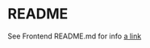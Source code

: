 # README

See Frontend README.md for info
[a link](https://github.com/flow1981/alookbeyond_frontend/blob/master/README.md)
